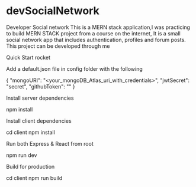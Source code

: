 # devSocialNetwork
Developer Social network 
This is a MERN stack application,I was practicing to build MERN STACK project from a course on the internet,
It is a small social network app that includes authentication, profiles and forum posts.
This project can be developed through me


Quick Start rocket

Add a default.json file in config folder with the following

{
  "mongoURI": "<your_mongoDB_Atlas_uri_with_credentials>",
  "jwtSecret": "secret",
  "githubToken": "<yoursecrectaccesstoken>"
}


Install server dependencies

npm install


Install client dependencies

cd client
npm install

Run both Express & React from root

npm run dev

Build for production

cd client
npm run build
